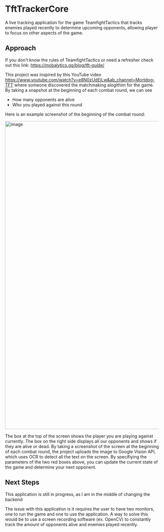 # TftTrackerCore

A live tracking application for the game TeamfightTactics that tracks enemies played recently to determine upcoming opponents, allowing player to focus on other aspects of the game.

 ## Approach ##
 
 If you don't know the rules of TeamfightTactics or need a refresher check out this link: https://mobalytics.gg/blog/tft-guide/
 
 
This project was inspired by this YouTube video https://www.youtube.com/watch?v=e8N0zUdEjLw&ab_channel=Mortdog-TFT where someone discovered the matchmaking alogithim for the game. By taking a snapshot at the beginning of each combat round, we can see
* How many opponents are alive
* Who you played against this round

Here is an example screenshot of the beginning of the combat round:

<img width="1011" alt="image" src="https://user-images.githubusercontent.com/47421937/156944868-b4e0d0d9-2514-4098-b6c0-76d14a12185f.png">

The box at the top of the screen shows the player you are playing against currently. The box on the right side displays all our opponents and shows if they are alive or dead. By taking a screenshot of the screen at the beginning of each combat round, the project uploads the image to Google Vision API, which uses OCR to detect all the text on the screen. By specifiying the parameters of the two red boxes above, you can update the current state of the game and determine your next opponent.

 ## Next Steps ##

This application is still in progress, as I am in the middle of changing the backend

The issue with this application is it requires the user to have two monitors, one to run the game and one to use the application. A way to solve this would be to use a screen recording software (ex. OpenCV) to constantly track the amount of opponents alive and enemies played recently.
